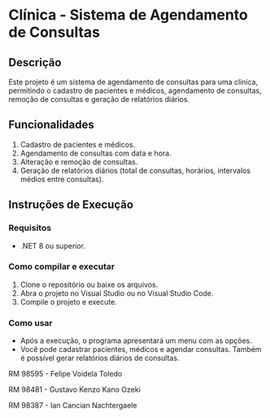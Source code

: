 # Clínica - Sistema de Agendamento de Consultas

## Descrição
Este projeto é um sistema de agendamento de consultas para uma clínica, permitindo o cadastro de pacientes e médicos, agendamento de consultas, remoção de consultas e geração de relatórios diários.

## Funcionalidades
1. Cadastro de pacientes e médicos.
2. Agendamento de consultas com data e hora.
3. Alteração e remoção de consultas.
4. Geração de relatórios diários (total de consultas, horários, intervalos médios entre consultas).

## Instruções de Execução

### Requisitos
- .NET 8 ou superior.

### Como compilar e executar
1. Clone o repositório ou baixe os arquivos.
2. Abra o projeto no Visual Studio ou no Visual Studio Code.
3. Compile o projeto e execute.

### Como usar
- Após a execução, o programa apresentará um menu com as opções.
- Você pode cadastrar pacientes, médicos e agendar consultas. Também é possível gerar relatórios diários de consultas.

RM 98595 - Felipe Voidela Toledo

RM 98481 - Gustavo Kenzo Kano Ozeki

RM 98387 - Ian Cancian Nachtergaele

